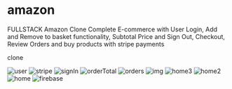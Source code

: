 # amazon 

FULLSTACK Amazon Clone Complete E-commerce with User Login, Add and Remove to basket functionality, Subtotal Price and Sign Out, Checkout, Review Orders and buy products with stripe payments

clone

![user](https://github.com/CalvinJamesHeath/amazon/assets/72168052/8ac4df75-2549-4ec2-9abc-6d6d4d160989)
![stripe](https://github.com/CalvinJamesHeath/amazon/assets/72168052/2d052034-1d59-46d1-96f4-d53231fcd2c7)
![signIn](https://github.com/CalvinJamesHeath/amazon/assets/72168052/ee425b7c-a307-4eb4-bfdf-aa2388b93a8a)
![orderTotal](https://github.com/CalvinJamesHeath/amazon/assets/72168052/da7db4aa-4d50-4bd7-8941-b9aaf45f25b7)
![orders](https://github.com/CalvinJamesHeath/amazon/assets/72168052/8956f08f-c2da-4445-bae2-5999676eb361)
![img](https://github.com/CalvinJamesHeath/amazon/assets/72168052/c9e56b90-0241-4ab8-b9bd-cf6cd2992014)
![home3](https://github.com/CalvinJamesHeath/amazon/assets/72168052/d386e622-5d51-4dd5-a563-75e8befeac25)
![home2](https://github.com/CalvinJamesHeath/amazon/assets/72168052/ea6c4b3c-4239-4aa9-a12f-6b9f2901871c)
![home](https://github.com/CalvinJamesHeath/amazon/assets/72168052/1302afbf-f033-4365-ba7c-a7ca8e798ed9)
![firebase](https://github.com/CalvinJamesHeath/amazon/assets/72168052/d63d9029-6df8-4ac9-a5dc-cddabf3f89da)
